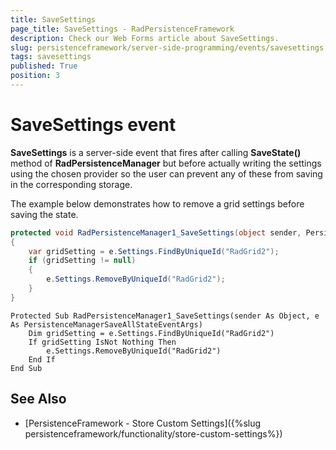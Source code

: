 ```yaml
---
title: SaveSettings
page_title: SaveSettings - RadPersistenceFramework
description: Check our Web Forms article about SaveSettings.
slug: persistenceframework/server-side-programming/events/savesettings
tags: savesettings
published: True
position: 3
---
```


# SaveSettings event

**SaveSettings** is a server-side event that fires after calling **SaveState()** method of **RadPersistenceManager** but before actually writing the settings using the chosen provider so the user can prevent any of these from saving in the corresponding storage.

The example below demonstrates how to remove a grid settings before saving the state.

````C#
protected void RadPersistenceManager1_SaveSettings(object sender, PersistenceManagerSaveAllStateEventArgs e)
{
	var gridSetting = e.Settings.FindByUniqueId("RadGrid2");
	if (gridSetting != null)
	{
		e.Settings.RemoveByUniqueId("RadGrid2");
	}
}
````
````VB
Protected Sub RadPersistenceManager1_SaveSettings(sender As Object, e As PersistenceManagerSaveAllStateEventArgs)
	Dim gridSetting = e.Settings.FindByUniqueId("RadGrid2")
	If gridSetting IsNot Nothing Then
		e.Settings.RemoveByUniqueId("RadGrid2")
	End If
End Sub
````

## See Also

 * [PersistenceFramework - Store Custom Settings]({%slug persistenceframework/functionality/store-custom-settings%})
